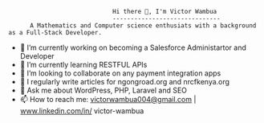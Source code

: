                                  Hi there 👋, I'm Victor Wambua
                                 ------------------------------   
          A Mathematics and Computer science enthusiats with a background as a Full-Stack Developer.            

<!--
**Victor-Wambua/victor-wambua** is a ✨ _special_ ✨ repository because its `README.md` (this file) appears on your GitHub profile.

Here are some ideas to get you started:-->

- 🔭 I’m currently working on becoming a Salesforce Administartor and Developer
- 🌱 I’m currently learning RESTFUL APIs
- 👯 I’m looking to collaborate on any payment integration apps
- 🤔 I regularly write articles for ngongroad.org and nrcfkenya.org
- 💬 Ask me about WordPress, PHP, Laravel and SEO
- 📫 How to reach me: victorwambua004@gmail.com  |  www.linkedin.com/in/
victor-wambua


